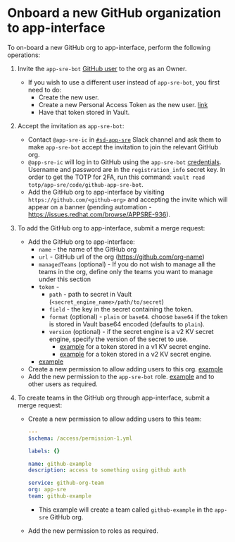 # Onboard a new GitHub organization to app-interface

To on-board a new GitHub org to app-interface, perform the following operations:

1. Invite the `app-sre-bot` [GitHub user](https://github.com/app-sre-bot) to the org as an Owner.
    * If you wish to use a different user instead of `app-sre-bot`, you first need to do:
        * Create the new user.
        * Create a new Personal Access Token as the new user. [link](https://github.com/settings/tokens)
        * Have that token stored in Vault.

2. Accept the invitation as `app-sre-bot`:
    * Contact `@app-sre-ic` in [`#sd-app-sre`](https://redhat-internal.slack.com/archives/CCRND57FW) Slack channel and ask them to make `app-sre-bot` accept the invitation to join the relevant GitHub org.
    * `@app-sre-ic` will log in to GitHub using the `app-sre-bot` [credentials](https://vault.devshift.net/ui/vault/secrets/app-sre/show/creds/github-app-sre-bot). Username and password are in the `registration_info` secret key. In order to get the TOTP for 2FA, run this command: `vault read totp/app-sre/code/github-app-sre-bot`.
    * Add the GitHub org to app-interface by visiting `https://github.com/<github-org>` and accepting the invite which will appear on a banner (pending automation - https://issues.redhat.com/browse/APPSRE-936).

3. To add the GitHub org to app-interface, submit a merge request:
    * Add the GitHub org to app-interface:
        * `name` - the name of the GitHub org
        * `url` - GitHub url of the org (https://github.com/org-name)
        * `managedTeams` (optional) - If you do not wish to manage all the teams in the org, define only the teams you want to manage under this section
        * `token` -
            * `path` - path to secret in Vault (`<secret_engine_name>/path/to/secret`)
            * `field` - the key in the secret containing the token.
            * `format` (optional) - `plain` or `base64`. choose `base64` if the token is stored in Vault base64 encoded (defaults to `plain`).
            * `version` (optional) - if the secret engine is a v2 KV secret engine, specify the version of the secret to use.
                * [example](/data/dependencies/github/app-sre.yml#L11-13) for a token stored in a v1 KV secret engine.
                * [example](/data/dependencies/github/cs-sre.yml#L11-14) for a token stored in a v2 KV secret engine.
        * [example](/data/dependencies/github/app-sre.yml)
    * Create a new permission to allow adding users to this org. [example](/data/teams/app-sre/permissions/github-app-sre.yml)
    * Add the new permission to the `app-sre-bot` role. [example](/data/teams/app-sre/roles/app-sre-github-bot.yml#L8) and to other users as required.

4. To create teams in the GitHub org through app-interface, submit a merge request:
    * Create a new permission to allow adding users to this team:
        ```yml
        ---
        $schema: /access/permission-1.yml

        labels: {}

        name: github-example
        description: access to something using github auth

        service: github-org-team
        org: app-sre
        team: github-example
        ```
        * This example will create a team called `github-example` in the `app-sre` GitHub org.

    * Add the new permission to roles as required.
